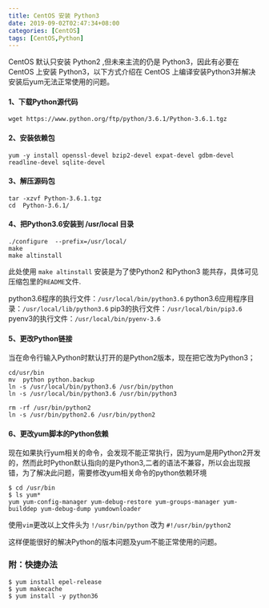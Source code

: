 ```yaml
---
title: CentOS 安装 Python3
date: 2019-09-02T02:47:34+08:00
categories: [CentOS]
tags: [CentOS,Python]
---
```

CentOS 默认只安装 Python2 ,但未来主流的仍是 Python3，因此有必要在 CentOS 上安装 Python3，以下方式介绍在 CentOS 上编译安装Python3并解决安装后yum无法正常使用的问题。
<!--more-->
#### 1、下载Python源代码
    wget https://www.python.org/ftp/python/3.6.1/Python-3.6.1.tgz

#### 2、安装依赖包
    yum -y install openssl-devel bzip2-devel expat-devel gdbm-devel readline-devel sqlite-devel

#### 3、解压源码包
    tar -xzvf Python-3.6.1.tgz
    cd  Python-3.6.1/

#### 4、把Python3.6安装到 /usr/local 目录
    ./configure  --prefix=/usr/local/
    make
    make altinstall

此处使用 `make altinstall` 安装是为了使Python2 和Python3 能共存，具体可见压缩包里的`README`文件.

python3.6程序的执行文件：`/usr/local/bin/python3.6`
python3.6应用程序目录：`/usr/local/lib/python3.6`
pip3的执行文件：`/usr/local/bin/pip3.6`
pyenv3的执行文件：`/usr/local/bin/pyenv-3.6`

#### 5、更改Python链接
当在命令行输入Python时默认打开的是Python2版本，现在把它改为Python3；

    cd/usr/bin
    mv  python python.backup
    ln -s /usr/local/bin/python3.6 /usr/bin/python
    ln -s /usr/local/bin/python3.6 /usr/bin/python3
    
    rm -rf /usr/bin/python2 
    ln -s /usr/bin/python2.6 /usr/bin/python2 

#### 6、更改yum脚本的Python依赖
现在如果执行yum相关的命令，会发现不能正常执行，因为yum是用Python2开发的，然而此时Python默认指向的是Python3,二者的语法不兼容，所以会出现报错，为了解决此问题，需要修改yum相关命令的python依赖环境

    $ cd /usr/bin
    $ ls yum*
    yum yum-config-manager yum-debug-restore yum-groups-manager yum-builddep yum-debug-dump yumdownloader

使用`vim`更改以上文件头为
`!/usr/bin/python` 改为 `#!/usr/bin/python2`

这样便能很好的解决Python的版本问题及yum不能正常使用的问题。

### 附：快捷办法
```shell
$ yum install epel-release
$ yum makecache
$ yum install -y python36
```



